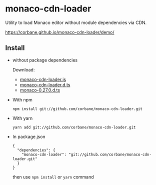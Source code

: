 # monaco-cdn-loader
Utility to load Monaco editor without module dependencies via CDN.

https://corbane.github.io/monaco-cdn-loader/demo/

## Install

* without package dependencies

  Download:
  - [monaco-cdn-loader.js](https://raw.githubusercontent.com/corbane/monaco-cdn-loader/main/monaco-cdn-loader.js)
  - [monaco-cdn-loader.d.ts](https://raw.githubusercontent.com/corbane/monaco-cdn-loader/main/monaco-cdn-loader.d.ts)
  - [monaco-0.27.0.d.ts](https://raw.githubusercontent.com/corbane/monaco-cdn-loader/main/monaco-0.27.0.d.ts)

* With npm

  ```
  npm install git://github.com/corbane/monaco-cdn-loader.git
  ```

* With yarn

  ```
  yarn add git://github.com/corbane/monaco-cdn-loader.git
  ```

* In package.json

  ```
  {
    "dependencies": {
      "monaco-cdn-loader": "git://github.com/corbane/monaco-cdn-loader.git"
    }
  }
  ```
  then use `npm install` or `yarn` command
